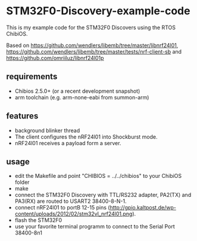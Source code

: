 STM32F0-Discovery-example-code
==============================

This is my example code for the STM32F0 Discovers using the RTOS ChibiOS.

Based on https://github.com/wendlers/libemb/tree/master/libnrf24l01, https://github.com/wendlers/libemb/tree/master/tests/nrf-client-sb and https://github.com/omriiluz/libnrf24l01p

requirements
------------
* Chibios 2.5.0+ (or a recent development snapshot)
* arm toolchain (e.g. arm-none-eabi from summon-arm)

features
--------
* background blinker thread
* The client configures the nRF24l01 into Shockburst mode.  
* nRF24l01 receives a payload form a server.

usage
-----
* edit the Makefile and point "CHIBIOS = ../../chibios" to your ChibiOS folder
* make
* connect the STM32F0 Discovery with TTL/RS232 adapter, PA2(TX) and PA3(RX) are routed to USART2 38400-8-N-1.
* connect nRF24l01 to portB 12-15 pins (http://gpio.kaltpost.de/wp-content/uploads/2012/02/stm32vl_nrf24l01.png).
* flash the STM32F0
* use your favorite terminal programm to connect to the Serial Port 38400-8n1 

